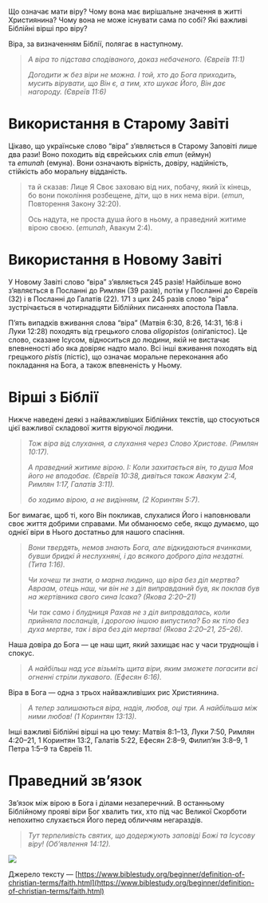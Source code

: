 Що означає мати віру? Чому вона має вирішальне значення в житті Християнина? Чому вона не може існувати сама по собі? Які важливі Біблійні вірші про віру?

Віра, за визначенням Біблії, полягає в наступному.

> _А віра то підстава сподіваного, доказ небаченого. (Євреїв 11:1)_
>
> _Догодити ж без віри не можна. І той, хто до Бога приходить, мусить вірувати, що Він є, а тим, хто шукає Його, Він дає нагороду. (Євреїв 11:6)_

# Використання в Старому Завіті

Цікаво, що українське слово “віра” з’являється в Старому Заповіті лише два рази! Воно походить від єврейських слів *emun* (еймун) та *emunah* (емуна). Вони означають вірність, довіру, надійність, стійкість або моральну відданість.

> та й сказав: Лице Я Своє заховаю від них, побачу, який їх кінець, бо вони покоління розбещене, діти, що в них нема віри. (_emun_, Повторення Закону 32:20).
>
> Ось надута, не проста душа його в ньому, а праведний житиме вірою своєю. (_emunah_, Авакум 2:4).

# Використання в Новому Завіті

У Новому Завіті слово “віра” з’являється 245 разів! Найбільше воно з’являється в Посланні до Римлян (39 разів), потім у Посланні до Євреїв (32) і в Посланні до Галатів (22). 171 з цих 245 разів слово “віра” зустрічається в чотирнадцяти Біблійних писаннях апостола Павла.

П’ять випадків вживання слова “віра” (Матвія 6:30, 8:26, 14:31, 16:8 і Луки 12:28) походять від грецького слова *oligopistos* (оліґапістос). Це слово, сказане Ісусом, відноситься до людини, якій не вистачає впевненості або яка довіряє надто мало. Всі інші вживання походять від грецького *pistis* (пістіс), що означає моральне переконання або покладання на Бога, а також впевненість у Ньому.

# Вірші з Біблії

Нижче наведені деякі з найважливіших Біблійних текстів, що стосуються цієї важливої складової життя віруючої людини.

> _Тож віра від слухання, а слухання через Слово Христове. (Римлян 10:17)._
>
> _А праведний житиме вірою. І: Коли захитається він, то душа Моя його не вподобає. (Євреїв 10:38, дивіться також Авакум 2:4, Римлян 1:17, Галатів 3:11)._
>
> _бо ходимо вірою, а не видінням, (2 Коринтян 5:7)._

Бог вимагає, щоб ті, кого Він покликав, слухалися Його і наповнювали своє життя добрими справами. Ми обманюємо себе, якщо думаємо, що однієї віри в Нього достатньо для нашого спасіння.

> _Вони твердять, немов знають Бога, але відкидаються вчинками, бувши бридкі й неслухняні, і до всякого доброго діла нездатні. (Тита 1:16)._
>
> _Чи хочеш ти знати, о марна людино, що віра без діл мертва? Авраам, отець наш, чи він не з діл виправданий був, як поклав був на жертівника свого сина Ісака? (Якова 2:20–21)_
>
> _Чи так само і блудниця Рахав не з діл виправдалась, коли прийняла посланців, і дорогою іншою випустила? Бо як тіло без духа мертве, так і віра без діл мертва! (Якова 2:20–21, 25–26)._

Наша довіра до Бога — це наш щит, який захищає нас у часи труднощів і спокус.

> _А найбільш над усе візьміть щита віри, яким зможете погасити всі огненні стріли лукавого. (Ефесян 6:16)._

Віра в Бога — одна з трьох найважливіших рис Християнина.

> _А тепер залишаються віра, надія, любов, оці три. А найбільша між ними любов! (1 Коринтян 13:13)._

Інші важливі Біблійні вірші на цю тему: Матвія 8:1–13, Луки 7:50, Римлян 4:20–21, 1 Коринтян 13:2, Галатів 5:22, Ефесян 2:8–9, Филип’ян 3:8–9, 1 Петра 1:5–9 та Євреїв 11.

# Праведний зв’язок

Зв’язок між вірою в Бога і ділами незаперечний. В останньому Біблійному прояві віри Бог хвалить тих, хто під час Великої Скорботи непохитно слухається Його перед обличчям негараздів.

> _Тут терпеливість святих, що додержують заповіді Божі та Ісусову віру! (Об’явлення 14:12)._

![](https://miro.medium.com/v2/resize:fit:1000/0*5EJxQBgJdCVYYS_Q)

Джерело тексту — [https://www.biblestudy.org/beginner/definition-of-christian-terms/faith.html](https://www.biblestudy.org/beginner/definition-of-christian-terms/faith.html)
